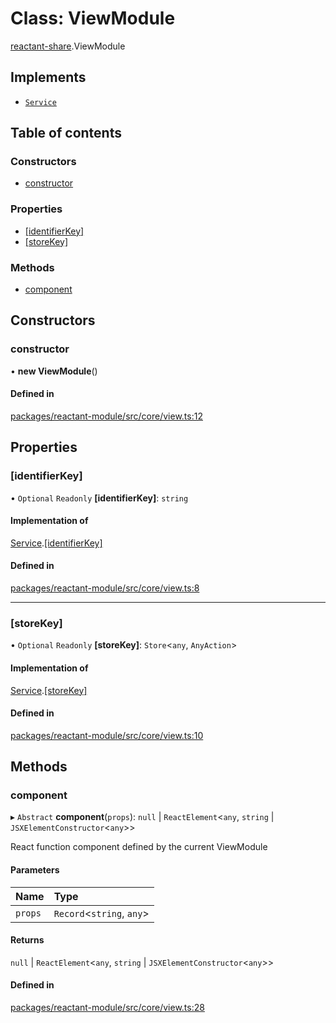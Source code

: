 # Class: ViewModule

[reactant-share](../modules/reactant_share.md).ViewModule

## Implements

- [`Service`](../interfaces/reactant_share.Service.md)

## Table of contents

### Constructors

- [constructor](reactant_share.ViewModule.md#constructor)

### Properties

- [[identifierKey]](reactant_share.ViewModule.md#[identifierkey])
- [[storeKey]](reactant_share.ViewModule.md#[storekey])

### Methods

- [component](reactant_share.ViewModule.md#component)

## Constructors

### constructor

• **new ViewModule**()

#### Defined in

[packages/reactant-module/src/core/view.ts:12](https://github.com/unadlib/reactant/blob/46d47605/packages/reactant-module/src/core/view.ts#L12)

## Properties

### [identifierKey]

• `Optional` `Readonly` **[identifierKey]**: `string`

#### Implementation of

[Service](../interfaces/reactant_share.Service.md).[[identifierKey]](../interfaces/reactant_share.Service.md#[identifierkey])

#### Defined in

[packages/reactant-module/src/core/view.ts:8](https://github.com/unadlib/reactant/blob/46d47605/packages/reactant-module/src/core/view.ts#L8)

___

### [storeKey]

• `Optional` `Readonly` **[storeKey]**: `Store`<`any`, `AnyAction`\>

#### Implementation of

[Service](../interfaces/reactant_share.Service.md).[[storeKey]](../interfaces/reactant_share.Service.md#[storekey])

#### Defined in

[packages/reactant-module/src/core/view.ts:10](https://github.com/unadlib/reactant/blob/46d47605/packages/reactant-module/src/core/view.ts#L10)

## Methods

### component

▸ `Abstract` **component**(`props`): ``null`` \| `ReactElement`<`any`, `string` \| `JSXElementConstructor`<`any`\>\>

React function component defined by the current ViewModule

#### Parameters

| Name | Type |
| :------ | :------ |
| `props` | `Record`<`string`, `any`\> |

#### Returns

``null`` \| `ReactElement`<`any`, `string` \| `JSXElementConstructor`<`any`\>\>

#### Defined in

[packages/reactant-module/src/core/view.ts:28](https://github.com/unadlib/reactant/blob/46d47605/packages/reactant-module/src/core/view.ts#L28)
